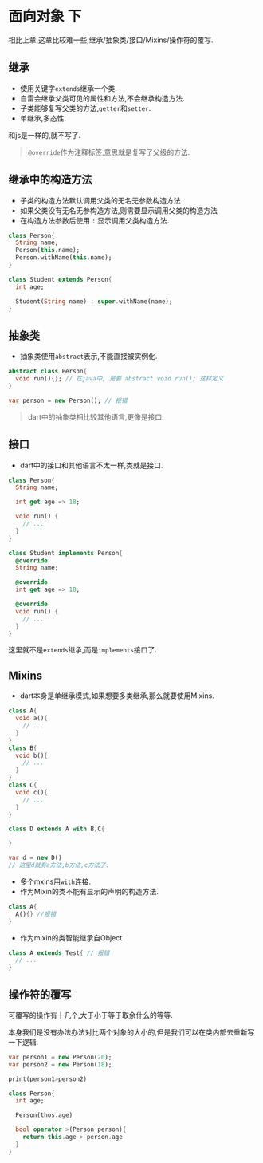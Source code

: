 # 面向对象 下

相比上章,这章比较难一些,继承/抽象类/接口/Mixins/操作符的覆写.

## 继承

* 使用关键字`extends`继承一个类.
* 自雷会继承父类可见的属性和方法,不会继承构造方法.
* 子类能够复写父类的方法,`getter`和`setter`.
* 单继承,多态性.

和js是一样的,就不写了.
>`@override`作为注释标签,意思就是复写了父级的方法.

## 继承中的构造方法

* 子类的构造方法默认调用父类的无名无参数构造方法
* 如果父类没有无名无参构造方法,则需要显示调用父类的构造方法
* 在构造方法参数后使用 `:` 显示调用父类构造方法.
```dart
class Person{
  String name;
  Person(this.name);
  Person.withName(this.name);
} 

class Student extends Person{
  int age;

  Student(String name) : super.withName(name);
}
```

## 抽象类

* 抽象类使用`abstract`表示,不能直接被实例化.
```dart
abstract class Person{
  void run(){}; // 在java中, 是要 abstract void run(); 这样定义
} 

var person = new Person(); // 报错
```
>dart中的抽象类相比较其他语言,更像是接口.

## 接口

* dart中的接口和其他语言不太一样,类就是接口.
```dart
class Person{
  String name;

  int get age => 18;

  void run() {
    // ...
  }
}

class Student implements Person{
  @override
  String name;

  @override
  int get age => 18;

  @override
  void run() {
    // ...
  }
}
```
这里就不是`extends`继承,而是`implements`接口了.


## Mixins

* dart本身是单继承模式,如果想要多类继承,那么就要使用Mixins.
```dart
class A{
  void a(){
    // ...
  }
}
class B{
  void b(){
    // ...
  }
}
class C{
  void c(){
    // ...
  }
}

class D extends A with B,C{

}

var d = new D()
// 这里d就有a方法,b方法,c方法了.
```
* 多个mxins用`with`连接.
* 作为Mixin的类不能有显示的声明的构造方法.
```dart
class A{
  A(){} //报错
}
```
* 作为mixin的类智能继承自Object
```dart
class A extends Test{ // 报错
  // ...
}
```

## 操作符的覆写
可覆写的操作有十几个,大于小于等于取余什么的等等.

本身我们是没有办法办法对比两个对象的大小的,但是我们可以在类内部去重新写一下逻辑.
```dart
var person1 = new Person(20);
var person2 = new Person(18);

print(person1>person2)

class Person{
  int age;

  Person(thos.age)

  bool operator >(Person person){
    return this.age > person.age
  }
}
```